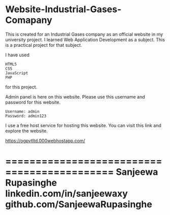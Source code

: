 # Website-Industrial-Gases-Comapany
This is created for an Industrial Gases company as an official website in my university project. I learned Web Application Development as a subject. This is a practical project for that subject.


I have used

	HTML5
	CSS
	JavaScript
	PHP

for this project.


Admin panel is here on this website. Please use this username and password for this website.

	Username: admin
	Password: admin123


I use a free host service for hosting this website. You can visit this link and explore the website.

https://ogpvtltd.000webhostapp.com/

============================================
Sanjeewa Rupasinghe
linkedin.com/in/sanjeewaxy 
github.com/SanjeewaRupasinghe 
============================================
